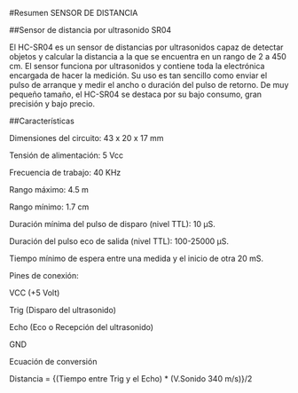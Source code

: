 #Resumen SENSOR DE DISTANCIA

##Sensor de distancia por ultrasonido SR04

El HC-SR04 es un sensor de distancias por ultrasonidos capaz de detectar objetos y calcular la distancia a la que se encuentra en un rango de 2 a 450 cm. El sensor funciona por ultrasonidos y contiene toda la electrónica encargada de hacer la medición. Su uso es tan sencillo como enviar el pulso de arranque y medir el ancho o duración del pulso de retorno. De muy pequeño tamaño, el HC-SR04 se destaca por su bajo consumo, gran precisión y bajo precio.

##Características

Dimensiones del circuito: 43 x 20 x 17 mm

Tensión de alimentación: 5 Vcc

Frecuencia de trabajo: 40 KHz

Rango máximo: 4.5 m

Rango mínimo: 1.7 cm

Duración mínima del pulso de disparo (nivel TTL): 10 μS.

Duración del pulso eco de salida (nivel TTL): 100-25000 μS.

Tiempo mínimo de espera entre una medida y el inicio de otra 20 mS.


Pines de conexión:

VCC (+5 Volt)

Trig (Disparo del ultrasonido)

Echo (Eco o Recepción del ultrasonido)

GND


Ecuación de conversión

Distancia = {(Tiempo entre Trig y el Echo) * (V.Sonido 340 m/s)}/2

